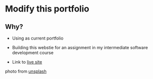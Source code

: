 # Modify this portfolio

## Why?

- Using as current portfolio

- Building this webstie for an assignment in my intermediate software development course

- Link to [live site](https://codys-301-portfolio.netlify.app/)

photo from [unsplash](https://unsplash.com/photos/FWoq_ldWlNQ)
